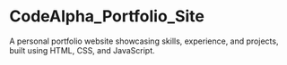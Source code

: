 # CodeAlpha_Portfolio_Site
A personal portfolio website showcasing skills, experience, and projects, built using HTML, CSS, and JavaScript.
